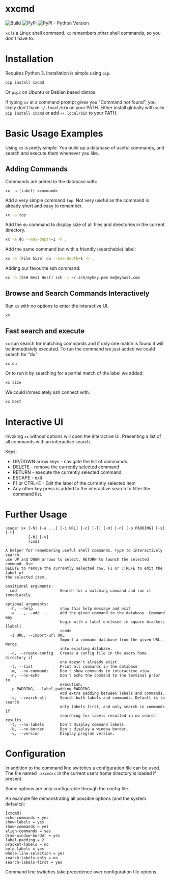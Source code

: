 # xxcmd

![Build](https://img.shields.io/github/workflow/status/grking/xxcmd/Python%20Build) ![PyPI](https://img.shields.io/pypi/v/xxcmd) ![PyPI - Python Version](https://img.shields.io/pypi/pyversions/xxcmd)

`xx` is a Linux shell command. `xx` remembers other shell commands, so you don't have to.

# Installation

Requires Python 3. Installation is simple using `pip`.

```bash
pip install xxcmd
```

Or `pip3` on Ubuntu or Debian based distros.

If typing `xx` at a command prompt gives you "Command not found", you likely don't have `~/.local/bin` on your PATH. Either install globally with `sudo pip install xxcmd` or add `~/.local/bin` to your PATH.

# Basic Usage Examples

Using `xx` is pretty simple. You build up a database of useful commands, and search and execute them whenever you like.

## Adding Commands

Commands are added to the database with:

`xx -a [label] <command>`

Add a very simple command `top`. Not very useful as the command is already short and easy to remember.

```bash
xx -a top
```

Add the `du` command to display size of all files and directories in the current directory.

```bash
xx -a du --max-depth=1 -h .
```

Add the same command but with a friendly (searchable) label:

```bash
xx -a [File Size] du --max-depth=1 -h .
```

Adding our favourite ssh command:

```bash
xx -a [SSH Best Host] ssh -i ~/.ssh/mykey.pem me@myhost.com
```

## Browse and Search Commands Interactively

Run `xx` with no options to enter the interactive UI.

```bash
xx
```

## Fast search and execute

`xx` can search for matching commands and if only one match is found it will be immediately executed. To run the command we just added we could search for "du":

```bash
xx du
```

Or to run it by searching for a partial match of the label we added:

```bash
xx size
```

We could immediately ssh connect with:

```bash
xx best
```

# Interactive UI

Invoking `xx` without options will open the interactive UI. Presenting a list of all commands with an interactive search.

Keys:

* UP/DOWN arrow keys - navigate the list of commands.
* DELETE - remove the currently selected command
* RETURN - execute the currently selected command
* ESCAPE - exit
* F1 or CTRL+E - Edit the label of the currently selected item
* Any other key press is added to the interactive search to filter the command list.

# Further Usage

```text
usage: xx [-h] [-a ...] [-i URL] [-c] [-l] [-m] [-n] [-p PADDING] [-s] [-t]
          [-b] [-v]
          [cmd]

A helper for remembering useful shell commands. Type to interactively search,
use UP and DOWN arrows to select, RETURN to launch the selected command. Use
DELETE to remove the currently selected row. F1 or CTRL+E to edit the label of
the selected item.

positional arguments:
  cmd                   Search for a matching command and run it immediately.

optional arguments:
  -h, --help            show this help message and exit
  -a ..., --add ...     Add the given command to the database. Command may
                        begin with a label enclosed in square brackets [label]
                        <cmd>
  -i URL, --import-url URL
                        Import a command database from the given URL. Merge
                        into existing database.
  -c, --create-config   Create a config file in the users home directory if
                        one doesn't already exist.
  -l, --list            Print all commands in the database
  -m, --no-commands     Don't show commands in interactive view.
  -n, --no-echo         Don't echo the command to the terminal prior to
                        execution.
  -p PADDING, --label-padding PADDING
                        Add extra padding between labels and commands.
  -s, --search-all      Search both labels and commands. Default is to search
                        only labels first, and only search in commands if
                        searching for labels resulted in no search results.
  -t, --no-labels       Don't display command labels.
  -b, --no-border       Don't display a window border.
  -v, --version         Display program version.

```
# Configuration

In addition to the command line switches a configuration file can be used. The file named `.xxcmdrc` in the current users home directory is loaded if present.

Some options are only configurable through the config file.

An example file demonstrating all possible options (and the system defaults):

```text
[xxcmd]
echo-commands = yes
show-labels = yes
show-commands = yes
align-commands = yes
draw-window-border = yes
label-padding = 2
bracket-labels = no
bold-labels = yes
whole-line-selection = yes
search-labels-only = no
search-labels-first = yes
```

Command line switches take precedence over configuration file options.

